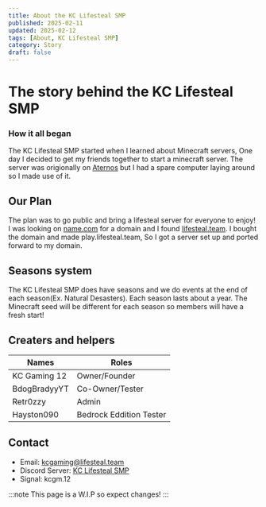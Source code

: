 ```yaml
---
title: About the KC Lifesteal SMP
published: 2025-02-11
updated: 2025-02-12
tags: [About, KC Lifesteal SMP]
category: Story
draft: false
---
```

# The story behind the KC Lifesteal SMP

### How it all began
The KC Lifesteal SMP started when I learned about Minecraft servers, One day I decided to get my friends together to start a minecraft server. The server was origionally on [Aternos](https://aternos.org) but I had a spare computer laying around so I made use of it.

## Our Plan
The plan was to go public and bring a lifesteal server for everyone to enjoy! I was looking on [name.com](https://name.com) for a domain and I found [lifesteal.team](https://www.lifesteal.team). I bought the domain and made play.lifesteal.team, So I got a server set up and ported forward to my domain.

## Seasons system
The KC Lifesteal SMP does have seasons and we do events at the end of each season(Ex. Natural Desasters). Each season lasts about a year. The Minecraft seed will be different for each season so members will have a fresh start!

## Creaters and helpers
|Names       |                                  Roles|
| ---------- | ------------------------------------- |
|KC Gaming 12|                          Owner/Founder|
|BdogBradyyYT|                        Co-Owner/Tester|
|Retr0zzy    |                           Admin       |
|Hayston090  |                Bedrock Eddition Tester|

## Contact
* Email: [kcgaming@lifesteal.team](mailto:kcgaming@lifesteal.team)
* Discord Server: [KC Lifesteal SMP](https://www.lifesteal.team/Discord)
* Signal: kcgm.12

:::note
This page is a W.I.P so expect changes!
:::
